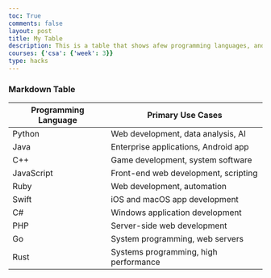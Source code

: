 ```yaml
---
toc: True
comments: false
layout: post
title: My Table
description: This is a table that shows afew programming languages, and their primary use cases. 
courses: {'csa': {'week': 3}}
type: hacks
---
```


### Markdown Table

| Programming Language | Primary Use Cases |
|------|-------|
|Python| Web development, data analysis, AI |
|Java | Enterprise applications, Android app|
|C++ |Game development, system software |
| JavaScript| Front-end web development, scripting|
|Ruby |Web development, automation |
|Swift |iOS and macOS app development |
|C# |Windows application development |
|PHP |Server-side web development |
|Go | System programming, web servers|
|Rust | Systems programming, high performance|
